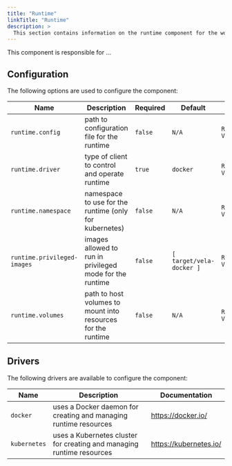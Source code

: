 ```yaml
---
title: "Runtime"
linkTitle: "Runtime"
description: >
  This section contains information on the runtime component for the worker.
---
```


This component is responsible for ...

## Configuration

The following options are used to configure the component:

| Name                        | Description                                                  | Required | Default                  | Environment Variables                                           |
| --------------------------- | ------------------------------------------------------------ | -------- | ------------------------ | --------------------------------------------------------------- |
| `runtime.config`            | path to configuration file for the runtime                   | `false`  | `N/A`                    | `RUNTIME_CONFIG`<br>`VELA_RUNTIME_CONFIG`                       |
| `runtime.driver`            | type of client to control and operate runtime                | `true`   | `docker`                 | `RUNTIME_DRIVER`<br>`VELA_RUNTIME_DRIVER`                       |
| `runtime.namespace`         | namespace to use for the runtime (only for kubernetes)       | `false`  | `N/A`                    | `RUNTIME_NAMESPACE`<br>`VELA_RUNTIME_NAMESPACE`                 |
| `runtime.privileged-images` | images allowed to run in privileged mode for the runtime     | `false`  | `[ target/vela-docker ]` | `RUNTIME_PRIVILEGED_IMAGES`<br>`VELA_RUNTIME_PRIVILEGED_IMAGES` |
| `runtime.volumes`           | path to host volumes to mount into resources for the runtime | `false`  | `N/A`                    | `RUNTIME_VOLUMES`<br>`VELA_RUNTIME_VOLUMES`                     |

## Drivers

The following drivers are available to configure the component:

| Name         | Description                                                           | Documentation          |
| ------------ | --------------------------------------------------------------------- | ---------------------- |
| `docker`     | uses a Docker daemon for creating and managing runtime resources      | https://docker.io/     |
| `kubernetes` | uses a Kubernetes cluster for creating and managing runtime resources | https://kubernetes.io/ |